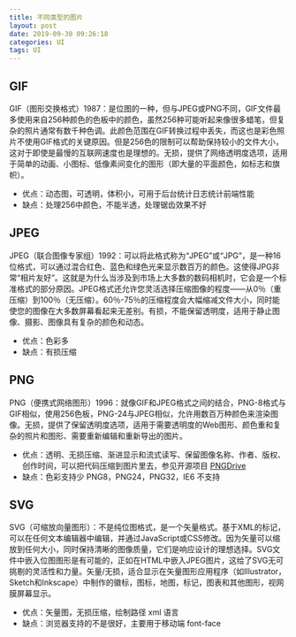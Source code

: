 ```yaml
---
title: 不同类型的图片
layout: post
date: 2019-09-30 09:26:18
categories: UI
tags: UI
---
```


## GIF

GIF（图形交换格式）1987：是位图的一种，但与JPEG或PNG不同，GIF文件最多使用来自256种颜色的色板中的颜色，虽然256种可能听起来像很多蜡笔，但复杂的照片通常有数千种色调。此颜色范围在GIF转换过程中丢失，而这也是彩色照片不使用GIF格式的关键原因。但是256色的限制可以帮助保持较小的文件大小，这对于即使是最慢的互联网速度也是理想的。无损，提供了网络透明度选项，适用于简单的动画、小图标、低像素间变化的图形（即大量的平面颜色，如标志和旗帜）。

- 优点：动态图，可透明，体积小，可用于后台统计日志统计前端性能
- 缺点：处理256中颜色，不能半透，处理锯齿效果不好

## JPEG

JPEG（联合图像专家组）1992：可以将此格式称为“JPEG”或“JPG”，是一种16位格式，可以通过混合红色、蓝色和绿色光来显示数百万的颜色。这使得JPG非常“相片友好”。这就是为什么当涉及到市场上大多数的数码相机时，它会是一个标准格式的部分原因。JPEG格式还允许您灵活选择压缩图像的程度——从0％（重压缩）到100％（无压缩）。60％-75％的压缩程度会大幅缩减文件大小，同时能使您的图像在大多数屏幕看起来无差别。有损，不能保留透明度，适用于静止图像、摄影、图像具有复杂的颜色和动态。

- 优点：色彩多
- 缺点：有损压缩

## PNG

PNG（便携式网络图形）1996：就像GIF和JPEG格式之间的结合，PNG-8格式与GIF相似，使用256色板，PNG-24与JPEG相似，允许用数百万种颜色来渲染图像。无损，提供了保留透明度选项，适用于需要透明度的Web图形、颜色重和复杂的照片和图形、需要重新编辑和重新导出的图片。

- 优点：透明、无损压缩、渐进显示和流式读写、保留图像名称、作者、版权、创作时间，可以把代码压缩到图片里去，参见开源项目 [PNGDrive](https://github.com/claus/PNGDrive)
- 缺点：色彩支持少 PNG8，PNG24，PNG32，IE6 不支持

## SVG

SVG（可缩放向量图形）：不是纯位图格式，是一个矢量格式。基于XML的标记，可以在任何文本编辑器中编辑，并通过JavaScript或CSS修改。因为矢量可以缩放到任何大小，同时保持清晰的图像质量，它们是响应设计的理想选择。SVG文件中嵌入位图图形是有可能的，正如在HTML中嵌入JPEG图片，这给了SVG无可挑剔的灵活性和力量。矢量/无损，适合显示在矢量图形应用程序（如Illustrator，Sketch和Inkscape）中制作的徽标，图标，地图，标记，图表和其他图形，视网膜屏幕显示。

- 优点：矢量图，无损压缩，绘制路径 xml 语言
- 缺点：浏览器支持的不是很好，主要用于移动端 font-face
